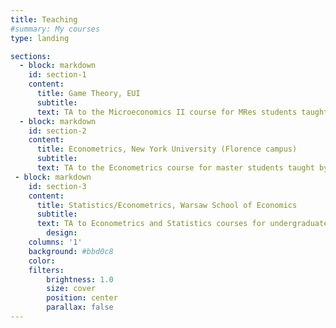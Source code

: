 ```yaml
---
title: Teaching
#summary: My courses
type: landing

sections:
  - block: markdown
    id: section-1
    content:
      title: Game Theory, EUI
      subtitle:
      text: TA to the Microeconomics II course for MRes students taught by David K. Levine
  - block: markdown
    id: section-2
    content:
      title: Econometrics, New York University (Florence campus)
      subtitle:
      text: TA to the Econometrics course for master students taught by Giampiero Gallo
 - block: markdown
    id: section-3
    content:
      title: Statistics/Econometrics, Warsaw School of Economics
      subtitle:
      text: TA to Econometrics and Statistics courses for undergraduate students
        design:
    columns: '1'
    background: #bbd0c8
    color:
    filters:
        brightness: 1.0
        size: cover
        position: center
        parallax: false
---
```

